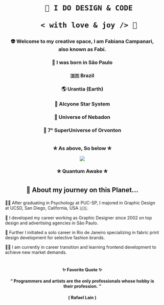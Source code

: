  <h1 align="center">  
    
        🎨 I DO DESIGN & CODE 

         < with love & joy /> 🤎  
</h1>

### <p align="center"> 👽 Welcome to my creative space, I am Fabiana Campanari, also known as Fabí. </p>

###  <p align="center"> 🏡 I was born in São Paulo </p>

###  <p align="center"> 🇧🇷 Brazil </P>

###  <p align="center"> 🌎 Urantia (Earth) </p>

###  <p align="center"> 💫 Alcyone Star System </p>

###  <p align="center"> 🔅 Universe of Nebadon </p>

###  <p align="center"> 🔆 7° SuperUniverse of Orvonton </p>
 
#

### <p align="center"> ✮ As above, So below ✮ </p>
   
<p align="center">
  <img src="https://user-images.githubusercontent.com/113218619/207962226-673d57ec-c076-47c4-8f8a-c1e57e834f6f.gif" />

### <p align="center"> ✮ Quantum Awake ✮ </p> 

#
                
## <p align="center"> 🚀 About my journey on this Planet...  </p>

 👩‍🎓 After graduating in Psychology at PUC-SP, I majored in Graphic Design at UCSD, San Diego, California, USA 🇺🇸.

🎨 I developed my career working as Graphic Designer since 2002 on top design and advertising agencies in São Paulo.

👗 Further I initiated a solo career in Rio de Janeiro specializing in fabric print design development for selective fashion brands.

👩‍💻 I am currently in career transition and learning frontend development to achieve new market demands.

#

#### <p align="center">  ✨ Favorite Quote ✨  
 
#### <p align="center"> “ Programmers and artists are the only professionals whose hobby is their profession. ”

#### <p align="center"> ( Rafael Lain ) 




 
 
